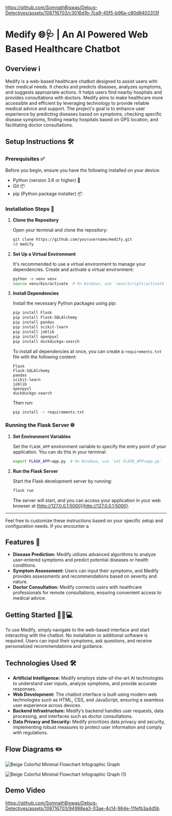 
https://github.com/SomnathBiswas/Debug-Detectives/assets/108716703/c3016d1b-7ca9-45f5-b96a-c80d8402313f
# Medify 🌐🩺 | An AI Powered Web Based Healthcare Chatbot

## Overview ℹ️
Medify is a web-based healthcare chatbot designed to assist users with their medical needs. It checks and predicts diseases, analyzes symptoms, and suggests appropriate actions. It helps users find nearby hospitals and provides consultations with doctors. Medify aims to make healthcare more accessible and efficient by leveraging technology to provide reliable medical advice and support. The project's goal is to enhance user experience by predicting diseases based on symptoms, checking specific disease symptoms, finding nearby hospitals based on GPS location, and facilitating doctor consultations.

## Setup Instructions 🛠️

### Prerequisites ✅

Before you begin, ensure you have the following installed on your device:

- Python (version 3.6 or higher) 🐍
- Git 📦
- pip (Python package installer) 📦

### Installation Steps 🚀

1. **Clone the Repository**

    Open your terminal and clone the repository:

    ```bash
    git clone https://github.com/yourusername/medify.git
    cd medify
    ```

2. **Set Up a Virtual Environment**

    It's recommended to use a virtual environment to manage your dependencies. Create and activate a virtual environment:

    ```bash
    python -m venv venv
    source venv/bin/activate  # On Windows, use `venv\Scripts\activate`
    ```

3. **Install Dependencies**

    Install the necessary Python packages using pip:

    ```bash
    pip install Flask
    pip install Flask-SQLAlchemy
    pip install pandas
    pip install scikit-learn
    pip install joblib
    pip install openpyxl
    pip install duckduckgo-search
    ```

    To install all dependencies at once, you can create a `requirements.txt` file with the following content:

    ```
    Flask
    Flask-SQLAlchemy
    pandas
    scikit-learn
    joblib
    openpyxl
    duckduckgo-search
    ```

    Then run:

    ```bash
    pip install -r requirements.txt
    ```

### Running the Flask Server 🌐

1. **Set Environment Variables**

    Set the `FLASK_APP` environment variable to specify the entry point of your application. You can do this in your terminal:

    ```bash
    export FLASK_APP=app.py  # On Windows, use `set FLASK_APP=app.py`
    ```

2. **Run the Flask Server**

    Start the Flask development server by running:

    ```bash
    flask run
    ```

    The server will start, and you can access your application in your web browser at [http://127.0.0.1:5000](http://127.0.0.1:5000).

---

Feel free to customize these instructions based on your specific setup and configuration needs. If you encounter a


## Features 🚀
- **Disease Prediction:** Medify utilizes advanced algorithms to analyze user-entered symptoms and predict potential diseases or health conditions.
- **Symptom Assessment:** Users can input their symptoms, and Medify provides assessments and recommendations based on severity and nature.
- **Doctor Consultation:** Medify connects users with healthcare professionals for remote consultations, ensuring convenient access to medical advice.

## Getting Started 🏃‍♂️💻
To use Medify, simply navigate to the web-based interface and start interacting with the chatbot. No installation or additional software is required. Users can input their symptoms, ask questions, and receive personalized recommendations and guidance.

## Technologies Used 🛠️
- **Artificial Intelligence:** Medify employs state-of-the-art AI technologies to understand user inputs, analyze symptoms, and provide accurate responses.
- **Web Development:** The chatbot interface is built using modern web technologies such as HTML, CSS, and JavaScript, ensuring a seamless user experience across devices.
- **Backend Infrastructure:** Medify’s backend handles user requests, data processing, and interfaces such as doctor consultations.
- **Data Privacy and Security:** Medify prioritizes data privacy and security, implementing robust measures to protect user information and comply with regulations.

## Flow Diagrams ✏️


![Beige Colorful Minimal Flowchart Infographic Graph](https://github.com/SomnathBiswas/Debug-Detectives/assets/108716703/a9a0826a-12a4-4c7a-a60e-1cdc3c0e38a4)

![Beige Colorful Minimal Flowchart Infographic Graph (1)](https://github.com/SomnathBiswas/Debug-Detectives/assets/108716703/121dd2fd-1fe4-43de-8a97-c542a3aa966d)

## Demo Video 

https://github.com/SomnathBiswas/Debug-Detectives/assets/108716703/94998ea3-03ae-4c14-964e-11fefb3a4d5b






